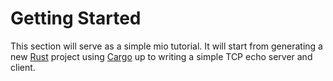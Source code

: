 # Getting Started

This section will serve as a simple mio tutorial. It will start from
generating a new [Rust](http://www.rust-lang.org/) project using
[Cargo](https://crates.io) up to writing a simple TCP echo server and
client.
